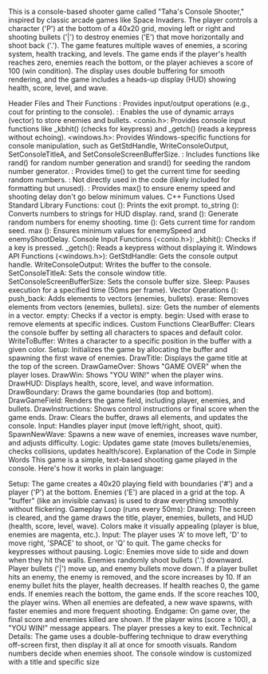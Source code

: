 This is a console-based shooter game called "Taha's Console Shooter," inspired by classic arcade games like Space Invaders. The player controls a character ('P') at the bottom of a 40x20 grid, moving left or right and shooting bullets ('|') to destroy enemies ('E') that move horizontally and shoot back ('.'). The game features multiple waves of enemies, a scoring system, health tracking, and levels. The game ends if the player's health reaches zero, enemies reach the bottom, or the player achieves a score of 100 (win condition). The display uses double buffering for smooth rendering, and the game includes a heads-up display (HUD) showing health, score, level, and wave.

Header Files and Their Functions
<iostream>: Provides input/output operations (e.g., cout for printing to the console).
<vector>: Enables the use of dynamic arrays (vector) to store enemies and bullets.
<conio.h>: Provides console input functions like _kbhit() (checks for keypress) and _getch() (reads a keypress without echoing).
<windows.h>: Provides Windows-specific functions for console manipulation, such as GetStdHandle, WriteConsoleOutput, SetConsoleTitleA, and SetConsoleScreenBufferSize.
<cstdlib>: Includes functions like rand() for random number generation and srand() for seeding the random number generator.
<ctime>: Provides time() to get the current time for seeding random numbers.
<iomanip>: Not directly used in the code (likely included for formatting but unused).
<algorithm>: Provides max() to ensure enemy speed and shooting delay don't go below minimum values.
C++ Functions Used
Standard Library Functions:
cout (<iostream>): Prints the exit prompt.
to_string (<string>): Converts numbers to strings for HUD display.
rand, srand (<cstdlib>): Generate random numbers for enemy shooting.
time (<ctime>): Gets current time for random seed.
max (<algorithm>): Ensures minimum values for enemySpeed and enemyShootDelay.
Console Input Functions (<conio.h>):
_kbhit(): Checks if a key is pressed.
_getch(): Reads a keypress without displaying it.
Windows API Functions (<windows.h>):
GetStdHandle: Gets the console output handle.
WriteConsoleOutput: Writes the buffer to the console.
SetConsoleTitleA: Sets the console window title.
SetConsoleScreenBufferSize: Sets the console buffer size.
Sleep: Pauses execution for a specified time (50ms per frame).
Vector Operations (<vector>):
push_back: Adds elements to vectors (enemies, bullets).
erase: Removes elements from vectors (enemies, bullets).
size: Gets the number of elements in a vector.
empty: Checks if a vector is empty.
begin: Used with erase to remove elements at specific indices.
Custom Functions
ClearBuffer: Clears the console buffer by setting all characters to spaces and default color.
WriteToBuffer: Writes a character to a specific position in the buffer with a given color.
Setup: Initializes the game by allocating the buffer and spawning the first wave of enemies.
DrawTitle: Displays the game title at the top of the screen.
DrawGameOver: Shows "GAME OVER" when the player loses.
DrawWin: Shows "YOU WIN!" when the player wins.
DrawHUD: Displays health, score, level, and wave information.
DrawBoundary: Draws the game boundaries (top and bottom).
DrawGameField: Renders the game field, including player, enemies, and bullets.
DrawInstructions: Shows control instructions or final score when the game ends.
Draw: Clears the buffer, draws all elements, and updates the console.
Input: Handles player input (move left/right, shoot, quit).
SpawnNewWave: Spawns a new wave of enemies, increases wave number, and adjusts difficulty.
Logic: Updates game state (moves bullets/enemies, checks collisions, updates health/score).
Explanation of the Code in Simple Words
This game is a simple, text-based shooting game played in the console. Here's how it works in plain language:

Setup:
The game creates a 40x20 playing field with boundaries ('#') and a player ('P') at the bottom.
Enemies ('E') are placed in a grid at the top.
A "buffer" (like an invisible canvas) is used to draw everything smoothly without flickering.
Gameplay Loop (runs every 50ms):
Drawing: The screen is cleared, and the game draws the title, player, enemies, bullets, and HUD (health, score, level, wave). Colors make it visually appealing (player is blue, enemies are magenta, etc.).
Input: The player uses 'A' to move left, 'D' to move right, 'SPACE' to shoot, or 'Q' to quit. The game checks for keypresses without pausing.
Logic:
Enemies move side to side and down when they hit the walls.
Enemies randomly shoot bullets ('.') downward.
Player bullets ('|') move up, and enemy bullets move down.
If a player bullet hits an enemy, the enemy is removed, and the score increases by 10.
If an enemy bullet hits the player, health decreases. If health reaches 0, the game ends.
If enemies reach the bottom, the game ends.
If the score reaches 100, the player wins.
When all enemies are defeated, a new wave spawns, with faster enemies and more frequent shooting.
Endgame:
On game over, the final score and enemies killed are shown.
If the player wins (score ≥ 100), a "YOU WIN!" message appears.
The player presses a key to exit.
Technical Details:
The game uses a double-buffering technique to draw everything off-screen first, then display it all at once for smooth visuals.
Random numbers decide when enemies shoot.
The console window is customized with a title and specific size
